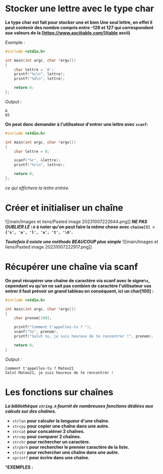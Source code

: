 # Stocker une lettre avec le type char
**Le type char est fait pour stocker une et bien Une seul lettre, en effet il peut contenir des nombre compris entre -128 et 127 qui correspondent aux valeurs de la [https://www.asciitable.com/](table ascii)**

*Exemple :*
```C
#include <stdio.h>

int main(int argc, char *argv[])
{
    char lettre = 'A';
    printf("%c\n", lettre);
    printf("%d\n", lettre);

    return 0;
};
```
*Output :*
```shell
A
65
```
**On peut donc demander à l'utilisateur d'entrer une lettre avec `scanf`:**
```C
#include <stdio.h>

int main(int argc, char *argv[])
{
    char lettre = 0;

    scanf("%c", &lettre);
    printf("%c\n", lettre);

    return 0;
};
```
*ce qui affichera la lettre entrée.*

# Créer et initialiser un chaîne
![[main/Images et liens/Pasted image 20231007222644.png]]
***NE PAS OUBLIER LE `\0`***
**à noter qu'on peut faire la même chose avec `chaine[5] = {'s', 'a', 'l', 'u', 't', '\0'`.**

***__Toutefois il existe une méthode BEAUCOUP plus simple__***
![[main/Images et liens/Pasted image 20231007222917.png]]

# Récupérer une chaîne via scanf
**On peut récupérer une chaîne de caractère via scanf avec le signe`%s`, cependant vu qu'on ne sait pas combien de caractère l'utilisateur vas entrer il faut prévoir un grand tableau en conséquent, ici un char[100] :**
```C
#include <stdio.h>

int main(int argc, char *argv[])
{
    char prenom[100];

    printf("Comment t'appelles-tu ? ");
    scanf("%s", prenom);
    printf("Salut %s, je suis heureux de te rencontrer !", prenom);

    return 0;
}
```
*Output :*
```
Comment t'appelles-tu ? Mateo21
Salut Mateo21, je suis heureux de te rencontrer !
```

# Les fonctions sur chaînes
***La bibliothèque `string.h` fournit de nombreuses fonctions dédiées aux calculs sur des chaînes.***
- `strlen` **pour calculer la longueur d'une chaîne.**
- `strcpy` **pour copier une chaîne dans une autre.**
- `strcat` **pour concaténer 2 chaînes.**
- `strcmp` **pour comparer 2 chaînes.**
- `strchr` **pour rechercher un caractère.**
- `strpbrk` **pour rechercher le premier caractère de la liste.**
- `strstr` **pour rechercher une chaîne dans une autre.**
- `sprintf` **pour écrire dans une chaîne.**

***EXEMPLES :**

